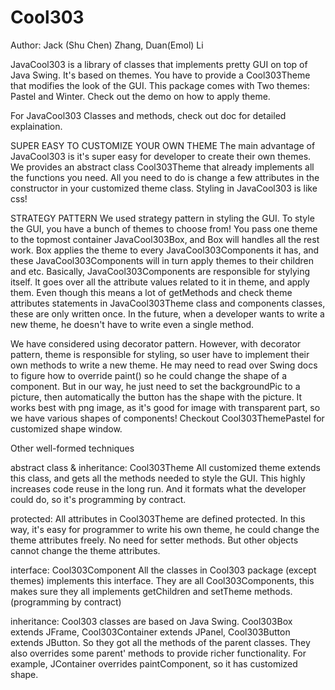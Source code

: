 # Cool303
  Author: Jack (Shu Chen) Zhang, Duan(Emol) Li
  
  JavaCool303 is a library of classes that implements pretty GUI on top of Java Swing.
  It's based on themes. You have to provide a Cool303Theme that modifies the look of the GUI. This package comes with Two themes: Pastel and Winter.
  Check out the demo on how to apply theme.
  
  For JavaCool303 Classes and methods, check out doc for detailed explaination.
  
  SUPER EASY TO CUSTOMIZE YOUR OWN THEME
  The main advantage of JavaCool303 is it's super easy for developer to create their own themes.
  We provides an abstract class Cool303Theme that already implements all the functions you need. 
  All you need to do is change a few attributes in the constructor in your customized theme class.
  Styling in JavaCool303 is like css!
  
  STRATEGY PATTERN
  We used strategy pattern in styling the GUI. To style the GUI, you have a bunch of themes to choose from!
  You pass one theme to the topmost container JavaCool303Box, and Box will handles all the rest work.
  Box applies the theme to every JavaCool303Components it has, and these JavaCool303Components will in turn apply themes to their children and etc.
  Basically, JavaCool303Components are responsible for stylying itself. It goes over all the attribute values related to it in theme, and apply them.
  Even though this means a lot of getMethods and check theme attributes statements in JavaCool303Theme class and components classes, these are only written once.
  In the future, when a developer wants to write a new theme, he doesn't have to write even a single method. 
  
  We have considered using decorator pattern. However, with decorator pattern, theme is responsible for styling, so user have to implement their own methods to write a new theme. He may need to read over Swing docs to figure how to override paint() so he could change the shape of a component. But in our way, he just need to set the backgroundPic to a picture, then automatically the button has the shape with the picture. It works best with png image, as it's good for image with transparent part, so we have various shapes of components! Checkout Cool303ThemePastel for customized shape window.
  
  
  Other well-formed techniques
  
  abstract class & inheritance: Cool303Theme
  All customized theme extends this class, and gets all the methods needed to style the GUI. 
  This highly increases code reuse in the long run. 
  And it formats what the developer could do, so it's programming by contract.
  
  protected:
  All attributes in Cool303Theme are defined protected. In this way, it's easy for programmer to write his own theme, he could change the theme attributes freely. No need for setter methods. But other objects cannot change the theme attributes.
  
  interface: Cool303Component
  All the classes in Cool303 package (except themes) implements this interface. They are all Cool303Components, this makes sure they all implements getChildren and setTheme methods. (programming by contract)
  
  inheritance:
  Cool303 classes are based on Java Swing. Cool303Box extends JFrame, Cool303Container extends JPanel, Cool303Button extends JButton. So they got all the methods of the parent classes.
  They also overrides some parent' methods to provide richer functionality. For example, JContainer overrides paintComponent, so it has customized shape.
  
  
  
  
  
  
  
  
